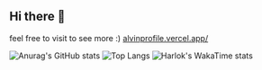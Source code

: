 ## Hi there 👋
feel free to visit to see more :)
[alvinprofile.vercel.app/ ](https://alvinprofile.vercel.app/)

<!--
**AjloriaCodex/AjloriaCodex** is a ✨ _special_ ✨ repository because its `README.md` (this file) appears on your GitHub profile.

Here are some ideas to get you started:

- 🔭 I’m currently working on ...
- 🌱 I’m currently learning ...
- 👯 I’m looking to collaborate on ...
- 🤔 I’m looking for help with ...
- 💬 Ask me about ...
- 📫 How to reach me: ...
- 😄 Pronouns: ...
- ⚡ Fun fact: ...
-->
![Anurag's GitHub stats](https://github-readme-stats.vercel.app/api?username=Aj-z)
![Top Langs](https://github-readme-stats.vercel.app/api/top-langs/?username=Aj-z&layout=compact)
![Harlok's WakaTime stats](https://github-readme-stats.vercel.app/api/wakatime?username=@Aj-z)


